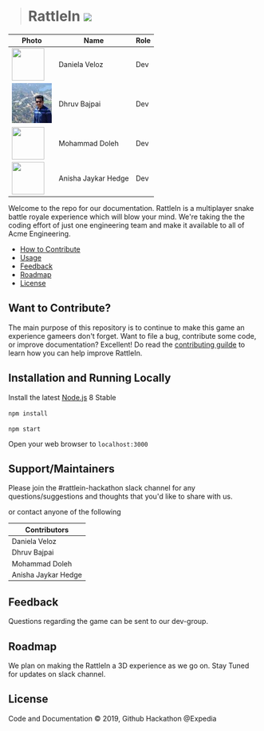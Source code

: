 




> # RattleIn   ![](https://img.shields.io/badge/Inner--Source-ready-blue.svg)


| Photo              | Name             | Role          |
|--------------------|------------------|---------------|
| <a href="url"><img src="https://ca.slack-edge.com/T09D77D4P-U6758L6UA-943cb8dd124b-192 " align="left" height="65" width="65" ></a>| Daniela Veloz    | Dev           |
| ![Screenshot](/images/dhruv2.jpg)          | Dhruv Bajpai     | Dev           |
| <a href="url"><img src="https://ca.slack-edge.com/T09D77D4P-U7JU43N3D-6b0b0fae7032-192" align="left" height="65" width="65" ></a>                 | Mohammad Doleh   |   Dev            |
| <a href="url"><img src="https://files.slack.com/files-pri/T09D77D4P-FM2F3P96W/anisha.jpg " align="left" height="65" width="65" ></a>                   | Anisha Jaykar Hedge  |      Dev         |




Welcome to the repo for our documentation. RattleIn is a multiplayer snake battle royale experience which will blow your mind. We're taking the the coding effort of just one engineering team and make it available to all of Acme Engineering.

* [How to Contribute](#Want-to-Contribute)
* [Usage](#Installation-and-Running-Locally )
* [Feedback](#Feedback)
* [Roadmap](#Roadmap)
* [License](#License)


## Want to Contribute?
The main purpose of this repository is to continue to make this game an experience gameers don't forget. Want to file a bug, contribute some code, or improve documentation? Excellent!  Do read the [contributing guilde](https://github.com/daniela-veloz/thegame/blob/master/CONTRIBUTING.md) to learn how you can help improve RattleIn.


## Installation and Running Locally   

Install the latest [Node.js](http://nodejs.org) 8 Stable

`npm install`

`npm start`

Open your web browser to `localhost:3000`

## Support/Maintainers

Please join the \#rattlein-hackathon slack channel for any questions/suggestions and thoughts that you'd like to share with us.


or contact anyone of the following

| Contributors        |
|---------------------|
| Daniela Veloz       |
| Dhruv Bajpai        |
| Mohammad Doleh      |
| Anisha Jaykar Hedge |


## Feedback
Questions regarding the game can be sent to our dev-group.

## Roadmap
We plan on making the RattleIn a 3D experience as we go on. Stay Tuned for updates on slack channel.

## License
Code and Documentation © 2019, Github Hackathon @Expedia
